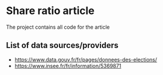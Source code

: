# Share ratio article

The project contains all code for the article

## List of data sources/providers

  + https://www.data.gouv.fr/fr/pages/donnees-des-elections/
  + https://www.insee.fr/fr/information/5369871


